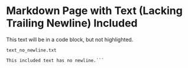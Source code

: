 # Markdown Page with Text (Lacking Trailing Newline) Included

This text will be in a code block, but not highlighted.

<code>text_no_newline.txt</code>
```
This included text has no newline.```
